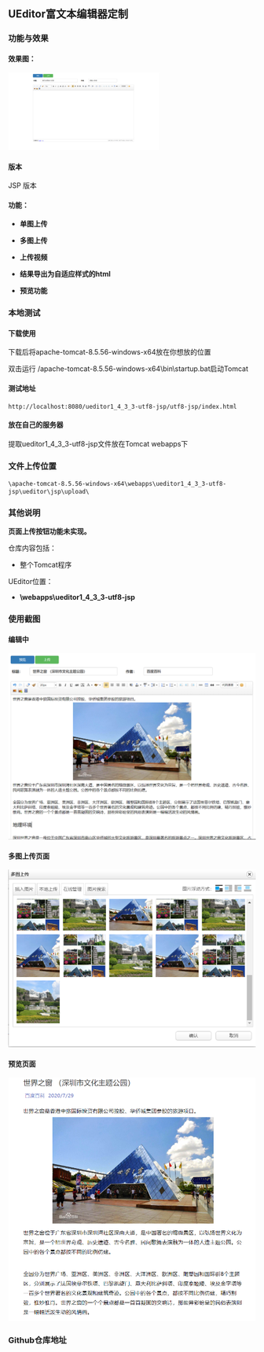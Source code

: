 ## UEditor富文本编辑器定制

### 功能与效果

#### 效果图：

<img src="./images/ueditor/1.png" style="zoom:30%;" />

#### 版本

JSP 版本

#### 功能：

- **单图上传**
- **多图上传**
- **上传视频**
- **结果导出为自适应样式的html**

- **预览功能**

### 本地测试

#### 下载使用

下载后将apache-tomcat-8.5.56-windows-x64放在你想放的位置

双击运行 /apache-tomcat-8.5.56-windows-x64\bin\startup.bat启动Tomcat

#### 测试地址

```
http://localhost:8080/ueditor1_4_3_3-utf8-jsp/utf8-jsp/index.html
```

#### 放在自己的服务器

提取ueditor1_4_3_3-utf8-jsp文件放在Tomcat webapps下

### 文件上传位置

```
\apache-tomcat-8.5.56-windows-x64\webapps\ueditor1_4_3_3-utf8-jsp\ueditor\jsp\upload\
```

### 其他说明

**页面上传按钮功能未实现。**

仓库内容包括：

- 整个Tomcat程序

UEditor位置：

- **\webapps\ueditor1_4_3_3-utf8-jsp**

### 使用截图

#### 编辑中

![](./images/ueditor/2.png)

#### 多图上传页面

![](./images/ueditor/3.png)

#### 预览页面

![](./images/ueditor/4.png)

### Github仓库地址


